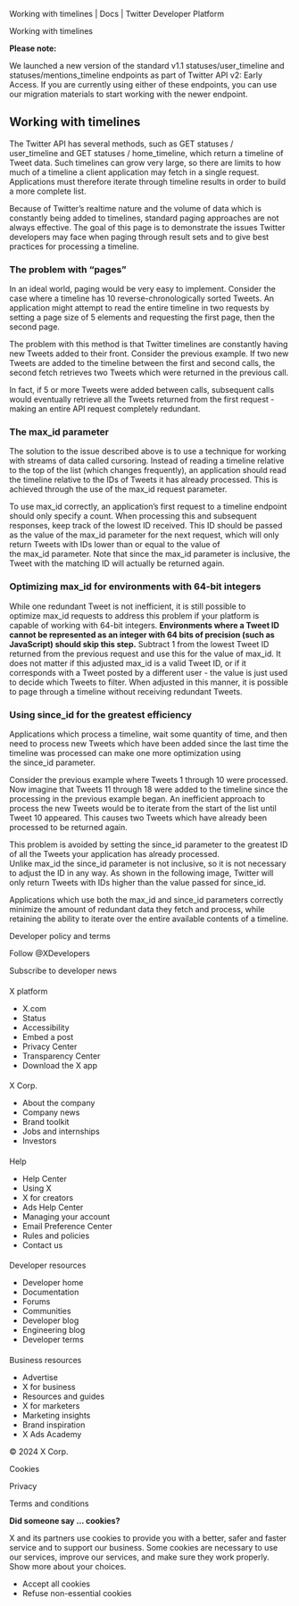 



Working with timelines | Docs | Twitter Developer Platform 





































































































Working with timelines








**Please note:**  




We launched a new version of the standard v1.1 statuses/user\_timeline and statuses/mentions\_timeline endpoints as part of Twitter API v2: Early Access. If you are currently using either of these endpoints, you can use our migration materials to start working with the newer endpoint.









Working with timelines
----------------------


The Twitter API has several methods, such as GET statuses / user\_timeline and GET statuses / home\_timeline, which return a timeline of Tweet data. Such timelines can grow very large, so there are limits to how much of a timeline a client application may fetch in a single request. Applications must therefore iterate through timeline results in order to build a more complete list.


Because of Twitter’s realtime nature and the volume of data which is constantly being added to timelines, standard paging approaches are not always effective. The goal of this page is to demonstrate the issues Twitter developers may face when paging through result sets and to give best practices for processing a timeline.


### The problem with “pages”


In an ideal world, paging would be very easy to implement. Consider the case where a timeline has 10 reverse-chronologically sorted Tweets. An application might attempt to read the entire timeline in two requests by setting a page size of 5 elements and requesting the first page, then the second page. 


The problem with this method is that Twitter timelines are constantly having new Tweets added to their front. Consider the previous example. If two new Tweets are added to the timeline between the first and second calls, the second fetch retrieves two Tweets which were returned in the previous call.


In fact, if 5 or more Tweets were added between calls, subsequent calls would eventually retrieve all the Tweets returned from the first request - making an entire API request completely redundant.


### The max\_id parameter


The solution to the issue described above is to use a technique for working with streams of data called cursoring. Instead of reading a timeline relative to the top of the list (which changes frequently), an application should read the timeline relative to the IDs of Tweets it has already processed. This is achieved through the use of the max\_id request parameter.


To use max\_id correctly, an application’s first request to a timeline endpoint should only specify a count. When processing this and subsequent responses, keep track of the lowest ID received. This ID should be passed as the value of the max\_id parameter for the next request, which will only return Tweets with IDs lower than or equal to the value of the max\_id parameter. Note that since the max\_id parameter is inclusive, the Tweet with the matching ID will actually be returned again.


### Optimizing max\_id for environments with 64-bit integers


While one redundant Tweet is not inefficient, it is still possible to optimize max\_id requests to address this problem if your platform is capable of working with 64-bit integers. **Environments where a Tweet ID cannot be represented as an integer with 64 bits of precision (such as JavaScript) should skip this step.** Subtract 1 from the lowest Tweet ID returned from the previous request and use this for the value of max\_id. It does not matter if this adjusted max\_id is a valid Tweet ID, or if it corresponds with a Tweet posted by a different user - the value is just used to decide which Tweets to filter. When adjusted in this manner, it is possible to page through a timeline without receiving redundant Tweets.


### Using since\_id for the greatest efficiency


Applications which process a timeline, wait some quantity of time, and then need to process new Tweets which have been added since the last time the timeline was processed can make one more optimization using the since\_id parameter.


Consider the previous example where Tweets 1 through 10 were processed. Now imagine that Tweets 11 through 18 were added to the timeline since the processing in the previous example began. An inefficient approach to process the new Tweets would be to iterate from the start of the list until Tweet 10 appeared. This causes two Tweets which have already been processed to be returned again.


This problem is avoided by setting the since\_id parameter to the greatest ID of all the Tweets your application has already processed. Unlike max\_id the since\_id parameter is not inclusive, so it is not necessary to adjust the ID in any way. As shown in the following image, Twitter will only return Tweets with IDs higher than the value passed for since\_id.


Applications which use both the max\_id and since\_id parameters correctly minimize the amount of redundant data they fetch and process, while retaining the ability to iterate over the entire available contents of a timeline.



















Developer policy and terms


Follow @XDevelopers


Subscribe to developer news












#### 
 X platform


* X.com
* Status
* Accessibility
* Embed a post
* Privacy Center
* Transparency Center
* Download the X app




#### 
 X Corp.


* About the company
* Company news
* Brand toolkit
* Jobs and internships
* Investors




#### 
 Help


* Help Center
* Using X
* X for creators
* Ads Help Center
* Managing your account
* Email Preference Center
* Rules and policies
* Contact us




#### 
 Developer resources


* Developer home
* Documentation
* Forums
* Communities
* Developer blog
* Engineering blog
* Developer terms




#### 
 Business resources


* Advertise
* X for business
* Resources and guides
* X for marketers
* Marketing insights
* Brand inspiration
* X Ads Academy









 © 2024 X Corp.
 


Cookies


Privacy


Terms and conditions






















**Did someone say … cookies?**  
  


 X and its partners use cookies to provide you with a better, safer and
 faster service and to support our business. Some cookies are necessary to use
 our services, improve our services, and make sure they work properly.
 Show more about your choices.


 




* Accept all cookies
* Refuse non-essential cookies















